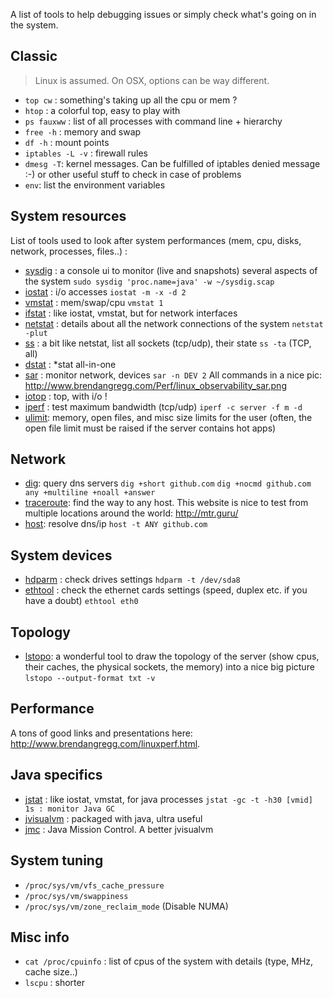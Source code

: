 A list of tools to help debugging issues or simply check what's going on in the system.

## Classic

> Linux is assumed. On OSX, options can be way different.

- `top cw` : something's taking up all the cpu or mem ?
- `htop` : a colorful top, easy to play with
- `ps fauxww` : list of all processes with command line + hierarchy
- `free -h` : memory and swap
- `df -h` : mount points
- `iptables -L -v` : firewall rules
- `dmesg -T`: kernel messages. Can be fulfilled of iptables denied message :-) or other useful stuff to check in case of problems
- `env`: list the environment variables

## System resources

List of tools used to look after system performances (mem, cpu, disks, network, processes, files..) :

- [sysdig](http://www.sysdig.org/) : a console ui to monitor (live and snapshots) several aspects of the system `sudo sysdig 'proc.name=java' -w ~/sysdig.scap`
- [iostat](http://linuxcommand.org/man_pages/iostat1.html) : i/o accesses `iostat -m -x -d 2`
- [vmstat](http://linuxcommand.org/man_pages/vmstat8.html) : mem/swap/cpu `vmstat 1`
- [ifstat](https://linux.die.net/man/1/ifstat) : like iostat, vmstat, but for network interfaces
- [netstat](https://linux.die.net/man/8/netstat) : details about all the network connections of the system `netstat -plut`
- [ss](https://linux.die.net/man/8/netstat) : a bit like netstat, list all sockets (tcp/udp), their state `ss -ta` (TCP, all)
- [dstat](http://dag.wiee.rs/home-made/dstat/) :  *stat all-in-one
- [sar](http://linuxcommand.org/man_pages/sar1.html) : monitor network, devices `sar -n DEV 2` All commands in a nice pic: http://www.brendangregg.com/Perf/linux_observability_sar.png
- [iotop](http://guichaz.free.fr/iotop/) : top, with i/o !
- [iperf](https://iperf.fr/) : test maximum bandwidth (tcp/udp) `iperf -c server -f m -d`
- [ulimit](http://ss64.com/bash/ulimit.html): memory, open files, and misc size limits for the user (often, the open file limit must be raised if the server contains hot apps)

## Network

- [dig](https://linux.die.net/man/1/dig): query dns servers `dig +short github.com` `dig +nocmd github.com any +multiline +noall +answer`
- [traceroute](https://linux.die.net/man/8/traceroute): find the way to any host. This website is nice to test from multiple locations around the world: http://mtr.guru/
- [host](https://linux.die.net/man/1/host): resolve dns/ip `host -t ANY github.com`

## System devices

- [hdparm](https://linux.die.net/man/8/hdparm) : check drives settings `hdparm -t /dev/sda8`
- [ethtool](http://linuxcommand.org/man_pages/ethtool8.html) : check the ethernet cards settings (speed, duplex etc. if you have a doubt) `ethtool eth0`

## Topology

- [lstopo](https://linux.die.net/man/1/lstopo): a wonderful tool to draw the topology of the server (show cpus, their caches, the physical sockets, the memory) into a nice big picture `lstopo --output-format txt -v`

## Performance

A tons of good links and presentations here: http://www.brendangregg.com/linuxperf.html.

## Java specifics

- [jstat](http://docs.oracle.com/javase/8/docs/technotes/guides/troubleshoot/tooldescr017.html) : like iostat, vmstat, for java processes `jstat -gc -t -h30 [vmid] 1s : monitor Java GC`
- [jvisualvm](https://visualvm.github.io/) : packaged with java, ultra useful
- [jmc](https://docs.oracle.com/javacomponents/jmc-5-5/jmc-user-guide/jmc.htm) : Java Mission Control. A better jvisualvm

## System tuning

- `/proc/sys/vm/vfs_cache_pressure`
- `/proc/sys/vm/swappiness`
- `/proc/sys/vm/zone_reclaim_mode` (Disable NUMA)

## Misc info

- `cat /proc/cpuinfo` : list of cpus of the system with details (type, MHz, cache size..)
- `lscpu` : shorter
